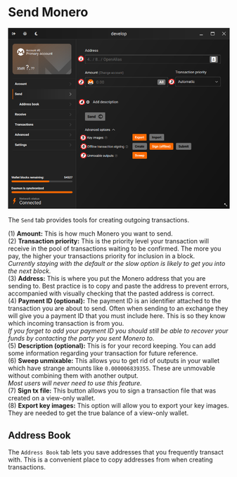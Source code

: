 # Send Monero
![send](media/black_send.png)

The `Send` tab provides tools for creating outgoing transactions.

(1) **Amount:** This is how much Monero you want to send.  
(2) **Transaction priority:** This is the priority level your transaction will receive in the pool of transactions waiting to be confirmed. The more you pay, the higher your transactions priority for inclusion in a block.  
*Currently staying with the default or the slow option is likely to get you into the next block.*  
(3) **Address:** This is where you put the Monero address that you are sending to. Best practice is to copy and paste the address to prevent errors, accompanied with visually checking that the pasted address is correct.  
(4) **Payment ID (optional):** The payment ID is an identifier attached to the transaction you are about to send. Often when sending to an exchange they will give you a payment ID that you must include here. This is so they know which incoming transaction is from you.  
*If you forget to add your payment ID you should still be able to recover your funds by contacting the party you sent Monero to.*  
(5) **Description (optional):** This is for your record keeping. You can add some information regarding your transaction for future reference.   
(6) **Sweep unmixable:** This allows you to get rid of outputs in your wallet which have strange amounts like `0.000006839355`. These are unmovable without combining them with another output.  
*Most users will never need to use this feature.*  
(7) **Sign tx file:** This button allows you to sign a transaction file that was created on a view-only wallet.  
(8) **Export key images:** This option will allow you to export your key images. They are needed to get the true balance of a view-only wallet.

## Address Book
The `Address Book` tab lets you save addresses that you frequently transact with. This is a convenient place to copy addresses from when creating transactions.
